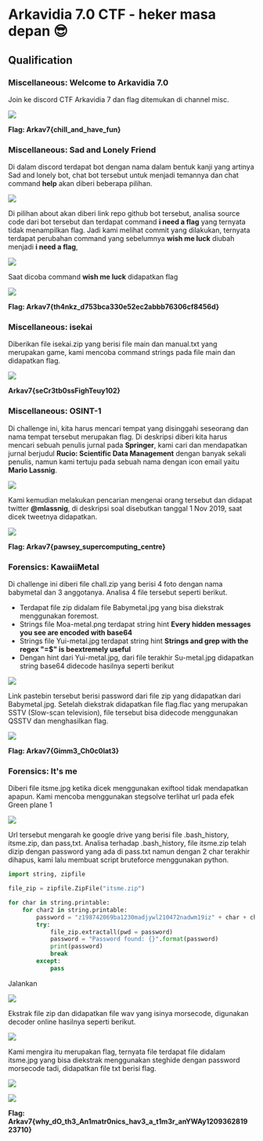 
# Arkavidia 7.0 CTF - heker masa depan 😎


## Qualification

### Miscellaneous: Welcome to Arkavidia 7.0
Join ke discord CTF Arkavidia 7 dan flag ditemukan di channel misc.

![](images/arkav7-welcome.png)

**Flag: Arkav7{chill_and_have_fun}**

### Miscellaneous: Sad and Lonely Friend
Di dalam discord terdapat bot dengan nama dalam bentuk kanji yang artinya Sad and lonely bot, chat bot tersebut untuk menjadi temannya dan chat command **help** akan diberi beberapa pilihan.

![](images/arkav7-sadnlonelybot1.png)

Di pilihan about akan diberi link repo github bot tersebut, analisa source code dari bot tersebut dan terdapat command **i need a flag** yang ternyata tidak menampilkan flag. Jadi kami melihat commit yang dilakukan, ternyata terdapat perubahan command yang sebelumnya **wish me luck** diubah menjadi **i need a flag**, 

![](images/arkav7-sadnlonelybot2.png)

Saat dicoba command **wish me luck** didapatkan flag

![](images/arkav7-sadnlonelybot3.png)

**Flag: Arkav7{th4nkz_d753bca330e52ec2abbb76306cf8456d}**

### Miscellaneous: isekai
Diberikan file isekai.zip yang berisi file main dan manual.txt yang merupakan game, kami mencoba command strings pada file main dan didapatkan flag.

![](images/arkav7-isekai.png)

**Arkav7{seCr3tb0ssFighTeuy102}**

### Miscellaneous: OSINT-1
Di challenge ini, kita harus mencari tempat yang disinggahi seseorang dan nama tempat tersebut merupakan flag. Di deskripsi diberi kita harus mencari sebuah penulis jurnal pada **Springer**, kami cari dan mendapatkan jurnal berjudul **Rucio: Scientific Data Management** dengan banyak sekali penulis, namun kami tertuju pada sebuah nama dengan icon email yaitu **Mario Lassnig**.

![](images/arkav7-osint1-1.png)

Kami kemudian melakukan pencarian mengenai orang tersebut dan didapat twitter **@mlassnig**, di deskripsi soal disebutkan tanggal 1 Nov 2019, saat dicek tweetnya didapatkan.

![](images/arkav7-osint1-2.png)

**Flag: Arkav7{pawsey_supercomputing_centre}**

### Forensics: KawaiiMetal
Di challenge ini diberi file chall.zip yang berisi 4 foto dengan nama babymetal dan 3 anggotanya. Analisa 4 file tersebut seperti berikut.
* Terdapat file zip didalam file Babymetal.jpg yang bisa diekstrak menggunakan foremost.
* Strings file Moa-metal.png terdapat string hint **Every hidden messages you see are encoded with base64**
* Strings file Yui-metal.jpg terdapat string hint **Strings and grep with the regex "=$" is beextremely
useful**
* Dengan hint dari Yui-metal.jpg, dari file terakhir Su-metal.jpg didapatkan string base64 didecode hasilnya seperti berikut

![](images/arkav7-kawaiimetal1.png)

Link pastebin tersebut berisi password dari file zip yang didapatkan dari Babymetal.jpg. Setelah diekstrak didapatkan file flag.flac yang merupakan SSTV (Slow-scan television), file tersebut bisa didecode menggunakan QSSTV dan menghasilkan flag.

![](images/arkav7-kawaiimetal2.png)

**Flag: Arkav7{Gimm3_Ch0c0lat3}**

### Forensics: It's me
Diberi file itsme.jpg ketika dicek menggunakan exiftool tidak mendapatkan apapun. Kami mencoba menggunakan stegsolve terlihat url pada efek Green plane 1

![](images/arkav7-itsme1.png)

Url tersebut mengarah ke google drive yang berisi file .bash_history, itsme.zip, dan pass,txt. Analisa terhadap .bash_history, file itsme.zip telah dizip dengan password yang ada di pass.txt namun dengan 2 char terakhir dihapus, kami lalu membuat script bruteforce menggunakan python.
```python
import string, zipfile

file_zip = zipfile.ZipFile("itsme.zip")

for char in string.printable:
	for char2 in string.printable:
		password = "z198742069ba1230madjywl210472nadwm19iz" + char + char2
		try:
			file_zip.extractall(pwd = password)
			password = "Password found: {}".format(password)
			print(password)
			break
		except:
			pass
```
Jalankan

![](images/arkav7-itsme2.png)

Ekstrak file zip dan didapatkan file wav yang isinya morsecode, digunakan decoder online hasilnya seperti berikut.

![](images/arkav7-itsme3.png)

Kami mengira itu merupakan flag, ternyata file terdapat file didalam itsme.jpg yang bisa diekstrak menggunakan steghide dengan password morsecode tadi, didapatkan file txt berisi flag.

![](images/arkav7-itsme4.png)

![](images/arkav7-itsme5.png)

**Flag:
Arkav7{why_dO_th3_An1matr0nics_hav3_a_t1m3r_anYWAy1209362819
23710}**
